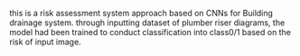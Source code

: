 this is a risk assessment system approach based on CNNs for Building drainage system.
through inputting dataset of plumber riser diagrams, the model had been trained to conduct classification into class0/1 based on the risk of input image.
